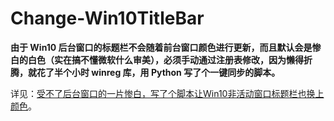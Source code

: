 # Change-Win10TitleBar


**由于 Win10 后台窗口的标题栏不会随着前台窗口颜色进行更新，而且默认会是惨白的白色（实在搞不懂微软什么审美），必须手动通过注册表修改，因为懒得折腾，就花了半个小时 winreg 库，用 Python 写了个一键同步的脚本。**

详见：[受不了后台窗口的一片惨白，写了个脚本让Win10非活动窗口标题栏也换上颜色](https://zhuanlan.zhihu.com/p/21477137)。
